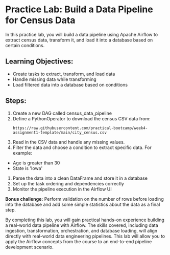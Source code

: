 # Practice Lab: Build a Data Pipeline for Census Data

In this practice lab, you will build a data pipeline using Apache Airflow to extract census data, transform it, and load it into a database based on certain conditions.

## Learning Objectives:

* Create tasks to extract, transform, and load data
* Handle missing data while transforming
* Load filtered data into a database based on conditions

## Steps:

1. Create a new DAG called census_data_pipeline
1. Define a PythonOperator to download the census CSV data from:
    ```
    https://raw.githubusercontent.com/practical-bootcamp/week4-assignment1-template/main/city_census.csv
    ```
1. Read in the CSV data and handle any missing values.
1. Filter the data and choose a condition to extract specific data. For example:
* Age is greater than 30
* State is 'Iowa'
1. Parse the data into a clean DataFrame and store it in a database
1. Set up the task ordering and dependencies correctly
1. Monitor the pipeline execution in the Airflow UI

**Bonus challenge:** Perform validation on the number of rows before loading into the database and add some simple statistics about the data as a final step.


By completing this lab, you will gain practical hands-on experience building a real-world data pipeline with Airflow. The skills covered, including data ingestion, transformation, orchestration, and database loading, will align directly with real-world data engineering pipelines. This lab will allow you to apply the Airflow concepts from the course to an end-to-end pipeline development scenario.